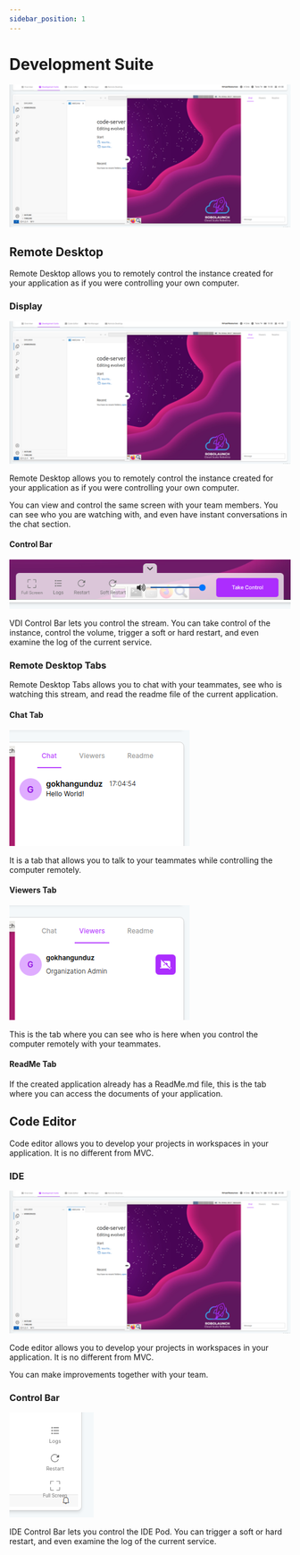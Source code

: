 ```yaml
---
sidebar_position: 1
---
```


# Development Suite

![Remote Desktop allows you to remotely control the instance created for your application as if you were controlling your own computer.](./img/dev-suite.png)

## Remote Desktop

Remote Desktop allows you to remotely control the instance created for your application as if you were controlling your own computer.

### Display

![Remote Desktop allows you to remotely control the instance created for your application as if you were controlling your own computer.](./img/dev-suite.png)

Remote Desktop allows you to remotely control the instance created for your application as if you were controlling your own computer.

You can view and control the same screen with your team members. You can see who you are watching with, and even have instant conversations in the chat section.

#### Control Bar

![Remote Desktop allows you to remotely control the instance created for your application as if you were controlling your own computer.](./img/vdi-control.png)

VDI Control Bar lets you control the stream. You can take control of the instance, control the volume, trigger a soft or hard restart, and even examine the log of the current service.

### Remote Desktop Tabs

Remote Desktop Tabs allows you to chat with your teammates, see who is watching this stream, and read the readme file of the current application.

#### Chat Tab

![It is a tab that allows you to talk to your teammates while controlling the computer remotely.](./img/vdi-chat.png)

It is a tab that allows you to talk to your teammates while controlling the computer remotely.

#### Viewers Tab

![This is the tab where you can see who is here when you control the computer remotely with your teammates.](./img/vdi-viewers.png)

This is the tab where you can see who is here when you control the computer remotely with your teammates.

#### ReadMe Tab

If the created application already has a ReadMe.md file, this is the tab where you can access the documents of your application.

## Code Editor

Code editor allows you to develop your projects in workspaces in your application. It is no different from MVC.

### IDE

![Code editor allows you to develop your projects in workspaces in your application. It is no different from MVC.](./img/dev-suite.png)

Code editor allows you to develop your projects in workspaces in your application. It is no different from MVC.

You can make improvements together with your team.

### Control Bar

![Control Bar](./img/code-editor-bar.png)

IDE Control Bar lets you control the IDE Pod. You can trigger a soft or hard restart, and even examine the log of the current service.
